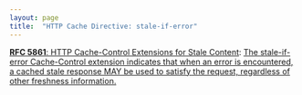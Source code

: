 ```yaml
---
layout: page
title:  "HTTP Cache Directive: stale-if-error"
---
```


[**RFC 5861**: HTTP Cache-Control Extensions for Stale Content](/specs/IETF/RFC/5861 "This document defines two independent HTTP Cache-Control extensions that allow control over the use of stale responses by caches."): [The stale-if-error Cache-Control extension indicates that when an error is encountered, a cached stale response MAY be used to satisfy the request, regardless of other freshness information.]()

